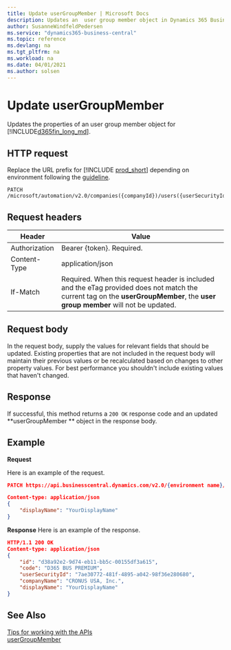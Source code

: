 ```yaml
---
title: Update userGroupMember | Microsoft Docs
description: Updates an  user group member object in Dynamics 365 Business Central.
author: SusanneWindfeldPedersen
ms.service: "dynamics365-business-central"
ms.topic: reference
ms.devlang: na
ms.tgt_pltfrm: na
ms.workload: na
ms.date: 04/01/2021
ms.author: solsen
---
```


<!-- NOTE: This article is an auto-generated stub from the metadata file. -->
<!-- The sections marked with an EDIT_IS_REQUIRED require manual editing. -->
# Update userGroupMember

Updates the properties of an user group member object for [!INCLUDE[d365fin_long_md](../../includes/d365fin_long_md.md)].

## HTTP request

Replace the URL prefix for [!INCLUDE [prod_short](../../includes/prod_short.md)] depending on environment following the [guideline](../../api-reference/v2.0/enabling-apis-for-dynamics-nav.md).


```
PATCH /microsoft/automation/v2.0/companies({companyId})/users({userSecurityId})/userGroupMembers({userGroupMemberId})
```

## Request headers

|Header|Value|
|------|-----|
|Authorization  |Bearer {token}. Required. |
|Content-Type  |application/json|
|If-Match      |Required. When this request header is included and the eTag provided does not match the current tag on the **userGroupMember**, the **user group member** will not be updated. |

## Request body

In the request body, supply the values for relevant fields that should be updated. Existing properties that are not included in the request body will maintain their previous values or be recalculated based on changes to other property values. For best performance you shouldn't include existing values that haven't changed.

## Response

If successful, this method returns a ```200 OK``` response code and an updated **userGroupMember ** object in the response body.

## Example

**Request**

Here is an example of the request.

```json
PATCH https://api.businesscentral.dynamics.com/v2.0/{environment name}/api/microsoft/automation/v2.0/companies({companyId})/users({userSecurityId})/userGroupMembers({userGroupMemberId})

Content-type: application/json
{
    "displayName": "YourDisplayName"
}
```

**Response**
Here is an example of the response.


```json
HTTP/1.1 200 OK
Content-type: application/json
{
    "id": "d38a92e2-9d74-eb11-bb5c-00155df3a615",
    "code": "D365 BUS PREMIUM",
    "userSecurityId": "7ae30772-481f-4895-a042-98f36e280680",
    "companyName": "CRONUS USA, Inc.",
    "displayName": "YourDisplayName"
}
```

## See Also

[Tips for working with the APIs](../../developer/devenv-connect-apps-tips.md)  
[userGroupMember](../resources/dynamics_userGroupMember.md)